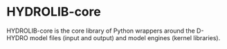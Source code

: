 # HYDROLIB-core
HYDROLIB-core is the core library of Python wrappers around the D-HYDRO model files (input and output) and model engines (kernel libraries).
